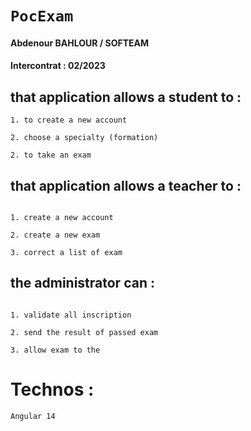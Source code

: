 # `PocExam`

#### Abdenour BAHLOUR / SOFTEAM 
#### Intercontrat : 02/2023

## that application allows a student to :

```
1. to create a new account

2. choose a specialty (formation)

2. to take an exam

```

## that application allows a teacher to :

```

1. create a new account

2. create a new exam 

3. correct a list of exam

```

## the administrator can :

```

1. validate all inscription 

2. send the result of passed exam

3. allow exam to the 

```

# Technos :
```
Angular 14
``` 




